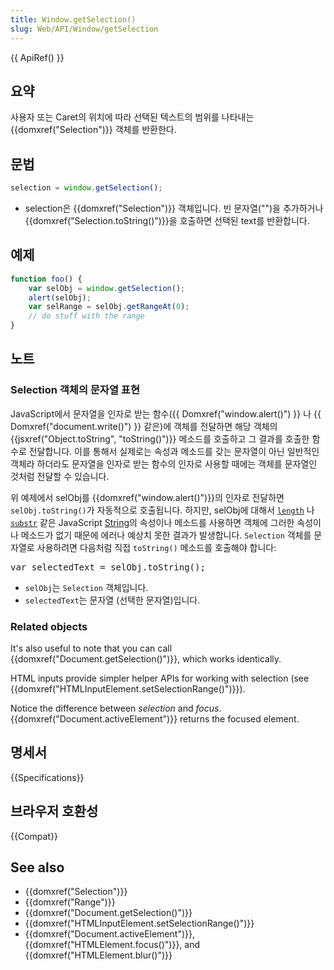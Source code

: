 ```yaml
---
title: Window.getSelection()
slug: Web/API/Window/getSelection
---
```


{{ ApiRef() }}

## 요약

사용자 또는 Caret의 위치에 따라 선택된 텍스트의 범위를 나타내는 {{domxref("Selection")}} 객체를 반환한다.

## 문법

```js
selection = window.getSelection();
```

- selection은 {{domxref("Selection")}} 객체입니다. 빈 문자열("")을 추가하거나 {{domxref("Selection.toString()")}}을 호출하면 선택된 text를 반환합니다.

## 예제

```js
function foo() {
    var selObj = window.getSelection();
    alert(selObj);
    var selRange = selObj.getRangeAt(0);
    // do stuff with the range
}
```

## 노트

### Selection 객체의 문자열 표현

JavaScript에서 문자열을 인자로 받는 함수({{ Domxref("window.alert()") }} 나 {{ Domxref("document.write()") }} 같은)에 객체를 전달하면 해당 객체의 {{jsxref("Object.toString", "toString()")}} 메소드를 호출하고 그 결과를 호출한 함수로 전달합니다. 이를 통해서 실제로는 속성과 메소드를 갖는 문자열이 아닌 일반적인 객체라 하더라도 문자열을 인자로 받는 함수의 인자로 사용할 때에는 객체를 문자열인 것처럼 전달할 수 있습니다.

위 예제에서 selObj를 {{domxref("window.alert()")}}의 인자로 전달하면 `selObj.toString()`가 자동적으로 호출됩니다. 하지만, selObj에 대해서 [`length`](/ko/docs/Web/JavaScript/Reference/Global_Objects/String/length) 나 [`substr`](/ko/docs/Web/JavaScript/Reference/Global_Objects/String/substr) 같은 JavaScript [String](/ko/docs/Web/JavaScript/Reference/Global_Objects/String)의 속성이나 메소드를 사용하면 객체에 그러한 속성이나 메소드가 없기 때문에 에러나 예상치 못한 결과가 발생합니다. `Selection` 객체를 문자열로 사용하려면 다음처럼 직접 `toString()` 메소드를 호출해야 합니다:

<pre class="brush:js;gutter:false;">var selectedText = selObj.toString();</pre>

- `selObj`는 `Selection` 객체입니다.
- `selectedText`는 문자열 (선택한 문자열)입니다.

### Related objects

It's also useful to note that you can call {{domxref("Document.getSelection()")}}, which works identically.

HTML inputs provide simpler helper APIs for working with selection (see {{domxref("HTMLInputElement.setSelectionRange()")}}).

Notice the difference between _selection_ and _focus_. {{domxref("Document.activeElement")}} returns the focused element.

## 명세서

{{Specifications}}

## 브라우저 호환성

{{Compat}}

## See also

- {{domxref("Selection")}}
- {{domxref("Range")}}
- {{domxref("Document.getSelection()")}}
- {{domxref("HTMLInputElement.setSelectionRange()")}}
- {{domxref("Document.activeElement")}}, {{domxref("HTMLElement.focus()")}}, and {{domxref("HTMLElement.blur()")}}
